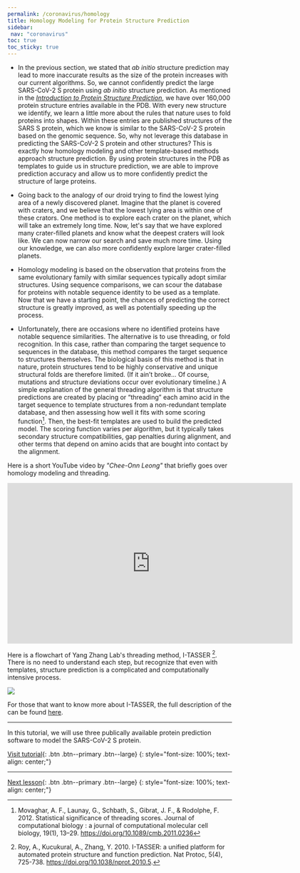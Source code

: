 ```yaml
---
permalink: /coronavirus/homology
title: Homology Modeling for Protein Structure Prediction
sidebar: 
 nav: "coronavirus"
toc: true
toc_sticky: true
---
```


* In the previous section, we stated that *ab initio* structure prediction may lead to more inaccurate results as the size of the protein increases with our current algorithms. So, we cannot confidently predict the large SARS-CoV-2 S protein using *ab initio* structure prediction. As mentioned in the *<a href="structure_intro">Introduction to Protein Structure Prediction</a>*, we have over 160,000 protein structure entries available in the PDB. With every new structure we identify, we learn a little more about the rules that nature uses to fold proteins into shapes. Within these entries are published structures of the SARS S protein, which we know is similar to the SARS-CoV-2 S protein based on the genomic sequence. So, why not leverage this database in predicting the SARS-CoV-2 S protein and other structures? This is exactly how homology modeling and other template-based methods approach structure prediction. By using protein structures in the PDB as templates to guide us in structure prediction, we are able to improve prediction accuracy and allow us to more confidently predict the structure of large proteins.

* Going back to the analogy of our droid trying to find the lowest lying area of a newly discovered planet. Imagine that the planet is covered with craters, and we believe that the lowest lying area is within one of these crators. One method is to explore each crater on the planet, which will take an extremely long time. Now, let's say that we have explored many crater-filled planets and know what the deepest craters will look like. We can now narrow our search and save much more time. Using our knowledge, we can also more confidently explore larger crater-filled planets. 

* Homology modeling is based on the observation that proteins from the same evolutionary family with similar sequences typically adopt similar structures. Using sequence comparisons, we can scour the database for proteins with notable sequence identity to be used as a template. Now that we have a starting point, the chances of predicting the correct structure is greatly improved, as well as potentially speeding up the process.

* Unfortunately, there are occasions where no identified proteins have notable sequence similarities. The alternative is to use threading, or fold recognition. In this case, rather than comparing the target sequence to sequences in the database, this method compares the target sequence to structures themselves. The biological basis of this method is that in nature, protein structures tend to be highly conservative and unique structural folds are therefore limited. (If it ain’t broke… Of course, mutations and structure deviations occur over evolutionary timeline.) A simple explanation of the general threading algorithm is that structure predictions are created by placing or “threading” each amino acid in the target sequence to template structures from a non-redundant template database, and then assessing how well it fits with some scoring function[^score]. Then, the best-fit templates are used to build the predicted model. The scoring function varies per algorithm, but it typically takes secondary structure compatibilities, gap penalties during alignment, and other terms that depend on amino acids that are bought into contact by the alignment.

Here is a short YouTube video by *"Chee-Onn Leong"* that briefly goes over homology modeling and threading.

<iframe width="640" height="360" src="https://www.youtube-nocookie.com/embed/OEzVUrhtZ6s?t=82" frameborder="0" allowfullscreen></iframe>

Here is a flowchart of Yang Zhang Lab's threading method, I-TASSER [^tasser]. There is no need to understand each step, but recognize that even with templates, structure prediction is a complicated and computationally intensive process.

<img src="../_pages/coronavirus/files/ITASSER.png">

For those that want to know more about I-TASSER, the full description of the  can be found <a href="http://europepmc.org/backend/ptpmcrender.fcgi?accid=PMC2849174&blobtype=pdf" target="_blank">here</a>.
  
<hr>

In this tutorial, we will use three publically available protein prediction software to model the SARS-CoV-2 S protein.

[Visit tutorial](tutorial_homology){: .btn .btn--primary .btn--large}
{: style="font-size: 100%; text-align: center;"}

<hr>

[Next lesson](accuracy){: .btn .btn--primary .btn--large}
{: style="font-size: 100%; text-align: center;"}

[^score]: Movaghar, A. F., Launay, G., Schbath, S., Gibrat, J. F., & Rodolphe, F. 2012. Statistical significance of threading scores. Journal of computational biology : a journal of computational molecular cell biology, 19(1), 13–29. https://doi.org/10.1089/cmb.2011.0236

[^tasser]: Roy, A., Kucukural, A., Zhang, Y. 2010. I-TASSER: a unified platform for automated protein structure and function prediction. Nat Protoc, 5(4), 725-738. https://doi.org/10.1038/nprot.2010.5.


